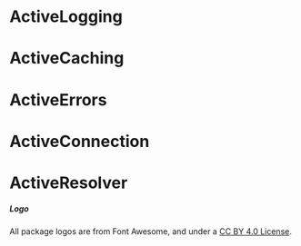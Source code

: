 # ActiveLogging
# ActiveCaching
# ActiveErrors
# ActiveConnection
# ActiveResolver

##### Logo

All package logos are from Font Awesome, and under a [CC BY 4.0 License](https://creativecommons.org/licenses/by/4.0/).